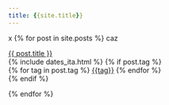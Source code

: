 ```yaml
---
title: {{site.title}}
---
```

x
{% for post in site.posts %}
caz

<div class="postTitle"><a href="{{ post.url }}">{{ post.title }}</a></div>
<div class="postStats"><i class="fa fa-clock-o"></i>{% include dates_ita.html %}
{% if post.tag %}
<div class="tags">
<i class="fa fa-tag"></i>
{% for tag in post.tag %}
<a href="/{{tag}}" class="nobold">{{tag}}</a>
{% endfor %}
</div>
{% endif %}
</div>

{% endfor %}